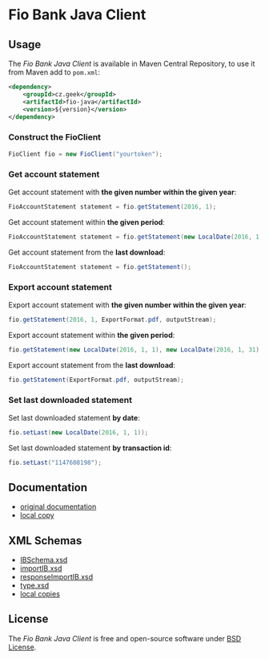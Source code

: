 # Fio Bank Java Client

## Usage

The *Fio Bank Java Client* is available in Maven Central Repository, to use it from Maven add to `pom.xml`:

```xml
<dependency>
    <groupId>cz.geek</groupId>
    <artifactId>fio-java</artifactId>
    <version>${version}</version>
</dependency>
```

### Construct the FioClient
```java
FioClient fio = new FioClient("yourtoken");
```

### Get account statement

Get account statement with **the given number within the given year**:
```java
FioAccountStatement statement = fio.getStatement(2016, 1);
```

Get account statement within **the given period**:
```java
FioAccountStatement statement = fio.getStatement(new LocalDate(2016, 1, 1), new LocalDate(2016, 1, 31));
```

Get account statement from the **last download**:
```java
FioAccountStatement statement = fio.getStatement();
```

### Export account statement

Export account statement with **the given number within the given year**:
```java
fio.getStatement(2016, 1, ExportFormat.pdf, outputStream);
```

Export account statement within **the given period**:
```java
fio.getStatement(new LocalDate(2016, 1, 1), new LocalDate(2016, 1, 31), ExportFormat.pdf, outputStream);
```

Export account statement from the **last download**:
```java
fio.getStatement(ExportFormat.pdf, outputStream);
```

### Set last downloaded statement

Set last downloaded statement **by date**:
```java
fio.setLast(new LocalDate(2016, 1, 1));
```

Set last downloaded statement **by transaction id**:
```java
fio.setLast("1147608198");
```

## Documentation

* [original documentation](http://www.fio.cz/docs/cz/API_Bankovnictvi.pdf)
* [local copy](API_Bankovnictvi.pdf)

## XML Schemas

* [IBSchema.xsd](http://www.fio.cz/xsd/IBSchema.xsd)
* [importIB.xsd](http://www.fio.cz/schema/importIB.xsd)
* [responseImportIB.xsd](http://www.fio.cz/schema/responseImportIB.xsd)
* [type.xsd](http://www.fio.cz/schema/type.xsd)
* [local copies](src/main/resources)


## License
The *Fio Bank Java Client* is free and open-source software under [BSD License](LICENSE.txt).


